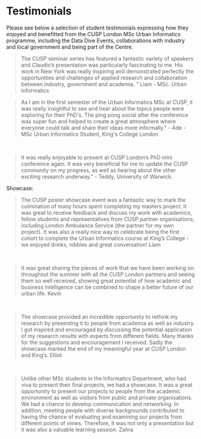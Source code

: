 
# Testimonials

Please see below a selection of student testimonials expressing how they enjoyed and benefitted from the CUSP London MSc Urban Informatics programme, including the Data Dive Events, collaborations with industry and local government and being part of the Centre.

<blockquote>The CUSP seminar series has featured a fantastic variety of speakers and Claudio’s presentation was particularly fascinating to me. His work in New York was really inspiring and demonstrated perfectly the opportunities and challenges of applied research and collaboration between industry, government and academia. " Liam - MSc. Urban Informatics</blockquote>

<blockquote> As I am in the first semester of the Urban Informatics MSc at CUSP, it was really insightful to see and hear about the topics people were exploring for their PhD's. The ping pong social after the conference was super fun and helped to create a great atmosphere where everyone could talk and share their ideas more informally."  -  Ade - MSc Urban Informatics Student, King's College London </blockquote>
<br>
 
 <blockquote>It was really enjoyable to present at CUSP London’s PhD mini conference again. It was very beneficial for me to update the CUSP community on my progress, as well as hearing about the other exciting research underway.”  - Teddy,  University of Warwick. </blockquote>
 
 
Showcase:

<blockquote>The CUSP poster showcase event was a fantastic way to mark the culmination of many hours spent completing my masters project. It was great to receive feedback and discuss my work with academics, fellow students and representatives from CUSP partner organisations, including London Ambulance Service (the partner for my own project). It was also a really nice way to celebrate being the first cohort to complete the Urban Informatics course at King’s College - we enjoyed drinks, nibbles and great conversation!
Liam</blockquote><br>

<blockquote>It was great sharing the pieces of work that we have been working on throughout the summer with all the CUSP London partners and seeing them so well received, showing great potential of how academic and business intelligence can be combined to shape a better future of our urban life.
Kevin</blockquote><br>

<blockquote>The showcase provided an incredible opportunity to rethink my research by presenting it to people from academia as well as industry.  I got inspired and encouraged by discussing the potential application of my research results with experts from different fields. Many thanks for the suggestions and encouragement I received. Sadly the showcase marked the end of my meaningful year at CUSP London and King’s.
Elliot </blockquote><br>

<blockquote>Unlike other MSc students in the Informatics Department, who had viva to present their final projects, we had a showcase. It was a great opportunity to present our projects to people from the academic environment as well as visitors from public and private organisations. We had a chance to develop communication and networking. In addition, meeting people with diverse backgrounds contributed to having the chance of evaluating and examining our projects from different points of views. Therefore, it was not only a presentation but it was also a valuable learning session.
Zahra</blockquote>



